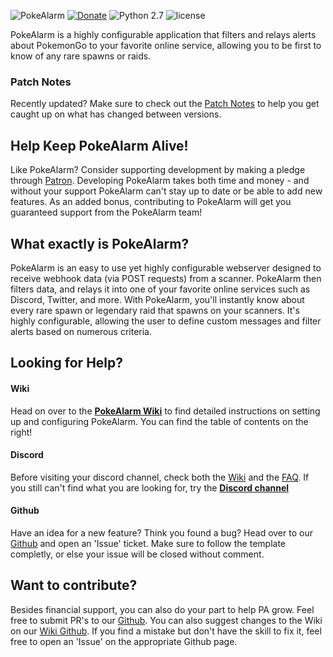![PokeAlarm](https://raw.githubusercontent.com/wiki/RocketMap/PokeAlarm/images/logo.png) 
[![Donate](https://img.shields.io/badge/Donate-Patron-orange.svg)](https://www.patreon.com/bePatron?u=5193416)
![Python 2.7](https://img.shields.io/badge/python-2.7-blue.svg)
![license](https://img.shields.io/github/license/RocketMap/PokeAlarm.svg)

PokeAlarm is a highly configurable application that filters and relays alerts about PokemonGo to your favorite online service, allowing you to be first to know of any rare spawns or raids.

### Patch Notes
Recently updated? Make sure to check out the [Patch Notes](patch-notes) to help you get caught up on what has changed between versions.

## Help Keep PokeAlarm Alive!   
Like PokeAlarm? Consider supporting development by making a pledge through [Patron](https://www.patreon.com/bePatron?u=5193416). Developing PokeAlarm takes both time and money - and without your support PokeAlarm can't stay up to date or be able to add new features. As an added bonus, contributing to PokeAlarm will get you guaranteed support from the PokeAlarm team!

## What exactly is PokeAlarm?
PokeAlarm is an easy to use yet highly configurable webserver designed to receive webhook data (via POST requests) from a scanner. PokeAlarm then filters data, and relays it into one of your favorite online services such as Discord, Twitter, and more. With PokeAlarm, you'll instantly know about every rare spawn or legendary raid that spawns on your scanners. It's highly configurable, allowing the user to define custom messages and filter alerts based on numerous criteria.

## Looking for Help?

#### Wiki
Head on over to the [**PokeAlarm Wiki**](https://github.com/RocketMap/PokeAlarm/wiki) to find detailed instructions on setting up and configuring PokeAlarm. You can find the table of contents on the right!

#### Discord
Before visiting your discord channel, check both the [Wiki](https://github.com/RocketMap/PokeAlarm/wiki) and the [FAQ](https://github.com/RocketMap/PokeAlarm/wiki/faq). If you still can't find what you are looking for, try the [**Discord channel**](https://discord.gg/RocketMap)

#### Github
Have an idea for a new feature? Think you found a bug? Head over to our [Github](https://github.com/RocketMap/PokeAlarm/issues/new) and open an 'Issue' ticket. Make sure to follow the template completly, or else your issue will be closed without comment.

## Want to contribute?
Besides financial support, you can also do your part to help PA grow. Feel free to submit PR's to our [Github](https://github.com/RocketMap/PokeAlarm/issues/new). You can also suggest changes to the Wiki on our [Wiki Github](https://github.com/RocketMap/PokeAlarmWiki). If you find a mistake but don't have the skill to fix it, feel free to open an 'Issue' on the appropriate Github page. 